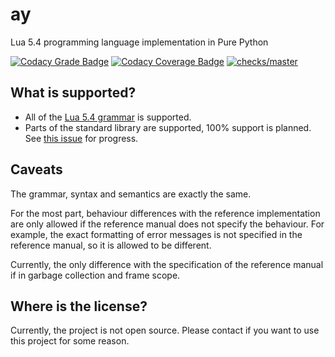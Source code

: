 # ay

Lua 5.4 programming language implementation in Pure Python

[![Codacy Grade Badge](https://app.codacy.com/project/badge/Grade/c8799d9203354667a97ba39aca2c75f2)](https://app.codacy.com/gh/EmreOzcan/ay/dashboard?utm_source=gh&utm_medium=referral&utm_content=&utm_campaign=Badge_grade)
[![Codacy Coverage Badge](https://app.codacy.com/project/badge/Coverage/c8799d9203354667a97ba39aca2c75f2)](https://app.codacy.com/gh/EmreOzcan/ay/dashboard?utm_source=gh&utm_medium=referral&utm_content=&utm_campaign=Badge_coverage)
[![checks/master](https://img.shields.io/github/check-runs/emreozcan/ay/master?logo=github&label=checks%2Fmaster)](https://github.com/emreozcan/ay/actions/workflows/test.yml)

## What is supported?

* All of the [Lua 5.4 grammar](https://lua.org/manual/5.4/manual.html#9) is
  supported.
* Parts of the standard library are supported, 100% support is planned.
  See [this issue](https://github.com/emreozcan/ay/issues/11) for progress.

## Caveats

The grammar, syntax and semantics are exactly the same.

For the most part,
behaviour differences with the reference implementation are only allowed if the
reference manual does not specify the behaviour.
For example, the exact formatting of error messages is not specified in the
reference manual, so it is allowed to be different.

Currently, the only difference with the specification of the reference manual
if in garbage collection and frame scope.

## Where is the license?

Currently, the project is not open source.
Please contact if you want to use this project for some reason. 
